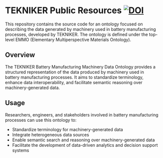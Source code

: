 # TEKNIKER Public Resources [![DOI](https://zenodo.org/badge/796684519.svg)](https://zenodo.org/doi/10.5281/zenodo.11408553)
This repository contains the source code for an ontology focused on describing the data generated by machinery used in battery manufacturing processes, developed by TEKNIKER. The ontology is defined under the top-level EMMO (Elementary Multiperspective Materials Ontology).

## Overview
The TEKNIKER Battery Manufacturing Machinery Data Ontology provides a structured representation of the data produced by machinery used in battery manufacturing processes. It aims to standardize terminology, enhance data interoperability, and facilitate semantic reasoning over machinery-generated data.

## Usage
Researchers, engineers, and stakeholders involved in battery manufacturing processes can use this ontology to:

- Standardize terminology for machinery-generated data  
- Integrate heterogeneous data sources  
- Enable semantic search and reasoning over machinery-generated data  
- Facilitate the development of data-driven analytics and decision support systems
